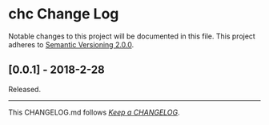 #   chc Change Log

Notable changes to this project will be documented in this file. This project adheres to [Semantic Versioning 2.0.0](http://semver.org/).

##	[0.0.1] - 2018-2-28

Released.

---
This CHANGELOG.md follows [*Keep a CHANGELOG*](http://keepachangelog.com/).
